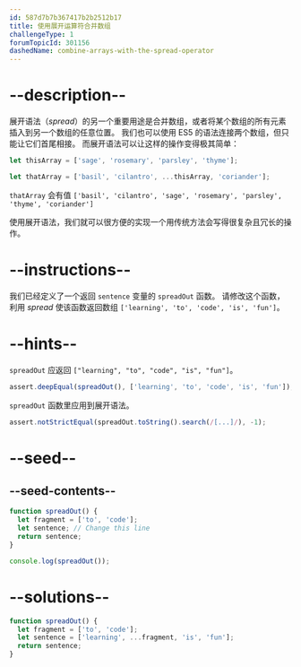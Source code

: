 ```yaml
---
id: 587d7b7b367417b2b2512b17
title: 使用展开运算符合并数组
challengeType: 1
forumTopicId: 301156
dashedName: combine-arrays-with-the-spread-operator
---
```


# --description--

展开语法（<dfn>spread</dfn>）的另一个重要用途是合并数组，或者将某个数组的所有元素插入到另一个数组的任意位置。 我们也可以使用 ES5 的语法连接两个数组，但只能让它们首尾相接。 而展开语法可以让这样的操作变得极其简单：

```js
let thisArray = ['sage', 'rosemary', 'parsley', 'thyme'];

let thatArray = ['basil', 'cilantro', ...thisArray, 'coriander'];
```

`thatArray` 会有值 `['basil', 'cilantro', 'sage', 'rosemary', 'parsley', 'thyme', 'coriander']`

使用展开语法，我们就可以很方便的实现一个用传统方法会写得很复杂且冗长的操作。

# --instructions--

我们已经定义了一个返回 `sentence` 变量的 `spreadOut` 函数。 请修改这个函数，利用 <dfn>spread</dfn> 使该函数返回数组 `['learning', 'to', 'code', 'is', 'fun']`。

# --hints--

`spreadOut` 应返回 `["learning", "to", "code", "is", "fun"]`。

```js
assert.deepEqual(spreadOut(), ['learning', 'to', 'code', 'is', 'fun']);
```

`spreadOut` 函数里应用到展开语法。

```js
assert.notStrictEqual(spreadOut.toString().search(/[...]/), -1);
```

# --seed--

## --seed-contents--

```js
function spreadOut() {
  let fragment = ['to', 'code'];
  let sentence; // Change this line
  return sentence;
}

console.log(spreadOut());
```

# --solutions--

```js
function spreadOut() {
  let fragment = ['to', 'code'];
  let sentence = ['learning', ...fragment, 'is', 'fun'];
  return sentence;
}
```
